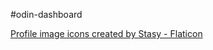 #odin-dashboard

<a href="https://www.flaticon.com/free-icons/profile-image" title="profile image icons">Profile image icons created by Stasy - Flaticon</a>

